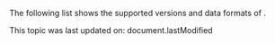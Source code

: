 The following list shows the supported versions and data formats of . 

This topic was last updated on: document.lastModified 